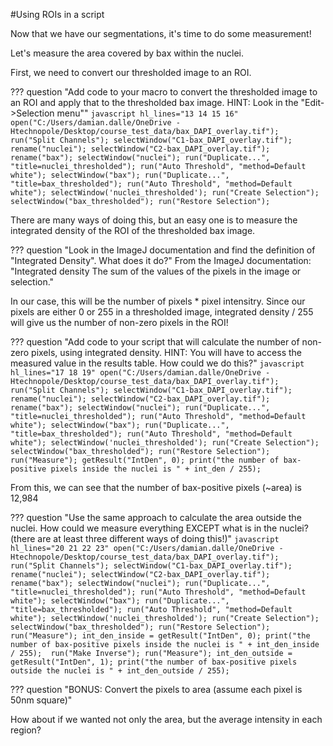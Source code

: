 #Using ROIs in a script

Now that we have our segmentations, it's time to do some measurement!

Let's measure the area covered by bax within the nuclei.

First, we need to convert our thresholded image to an ROI. 

??? question "Add code to your macro to convert the thresholded image to an ROI and apply that to the thresholded bax image. HINT: Look in the "Edit->Selection menu""
    ```javascript hl_lines="13 14 15 16"
    open("C:/Users/damian.dalle/OneDrive - Htechnopole/Desktop/course_test_data/bax_DAPI_overlay.tif");
    run("Split Channels");
    selectWindow("C1-bax_DAPI_overlay.tif");
    rename("nuclei");
    selectWindow("C2-bax_DAPI_overlay.tif");
    rename("bax");
    selectWindow("nuclei");
    run("Duplicate...", "title=nuclei_thresholded");
    run("Auto Threshold", "method=Default white");
    selectWindow("bax");
    run("Duplicate...", "title=bax_thresholded");
    run("Auto Threshold", "method=Default white");
    selectWindow('nuclei_thresholded');
    run("Create Selection");
    selectWindow("bax_thresholded");
    run("Restore Selection");
    ```

There are many ways of doing this, but an easy one is to measure the integrated density of the ROI of the thresholded bax image.



??? question "Look in the ImageJ documentation and find the definition of "Integrated Density". What does it do?"
    From the ImageJ documentation: "Integrated density The sum of the values of the pixels in the image or selection."




 In our case, this will be the number of pixels * pixel intensitry. Since our pixels are either 0 or 255 in a thresholded image, integrated density / 255 will give us the number of non-zero pixels in the ROI!

??? question "Add code to your script that will calculate the number of non-zero pixels, using integrated density. HINT: You will have to access the measured value in the results table. How could we do this?"
    ```javascript hl_lines="17 18 19"
    open("C:/Users/damian.dalle/OneDrive - Htechnopole/Desktop/course_test_data/bax_DAPI_overlay.tif");
    run("Split Channels");
    selectWindow("C1-bax_DAPI_overlay.tif");
    rename("nuclei");
    selectWindow("C2-bax_DAPI_overlay.tif");
    rename("bax");
    selectWindow("nuclei");
    run("Duplicate...", "title=nuclei_thresholded");
    run("Auto Threshold", "method=Default white");
    selectWindow("bax");
    run("Duplicate...", "title=bax_thresholded");
    run("Auto Threshold", "method=Default white");
    selectWindow('nuclei_thresholded');
    run("Create Selection");
    selectWindow("bax_thresholded");
    run("Restore Selection");
    run("Measure");
    getResult("IntDen", 0);
    print("the number of bax-positive pixels inside the nuclei is " + int_den / 255); 
    ```

From this, we can see that the number of bax-positive pixels (~area) is 12,984

??? question "Use the same approach to calculate the area outside the nuclei. How could we measure everything EXCEPT what is in the nuclei? (there are at least three different ways of doing this!)"
    ```javascript hl_lines="20 21 22 23"
    open("C:/Users/damian.dalle/OneDrive - Htechnopole/Desktop/course_test_data/bax_DAPI_overlay.tif");
    run("Split Channels");
    selectWindow("C1-bax_DAPI_overlay.tif");
    rename("nuclei");
    selectWindow("C2-bax_DAPI_overlay.tif");
    rename("bax");
    selectWindow("nuclei");
    run("Duplicate...", "title=nuclei_thresholded");
    run("Auto Threshold", "method=Default white");
    selectWindow("bax");
    run("Duplicate...", "title=bax_thresholded");
    run("Auto Threshold", "method=Default white");
    selectWindow('nuclei_thresholded');
    run("Create Selection");
    selectWindow("bax_thresholded");
    run("Restore Selection");
    run("Measure");
    int_den_inside = getResult("IntDen", 0);
    print("the number of bax-positive pixels inside the nuclei is " + int_den_inside / 255); 
    run("Make Inverse");
    run("Measure");
    int_den_outside = getResult("IntDen", 1);
    print("the number of bax-positive pixels outside the nuclei is " + int_den_outside / 255); 
    ```

??? question "BONUS: Convert the pixels to area (assume each pixel is 50nm square)"


How about if we wanted not only the area, but the average intensity in each region?




    